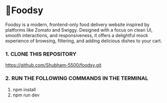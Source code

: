 # 🍔Foodsy

Foodsy is a modern, frontend-only food delivery website inspired by platforms like Zomato and Swiggy. Designed with a focus on clean UI, smooth interactions, and responsiveness, it offers a delightful mock experience of browsing, filtering, and adding delicious dishes to your cart.

### 1. CLONE THIS REPOSITORY
https://github.com/Shubham-5500/foodsy.git

### 2. RUN THE FOLLOWING COMMANDS IN THE TERMINAL
1. npm install
2. npm run dev